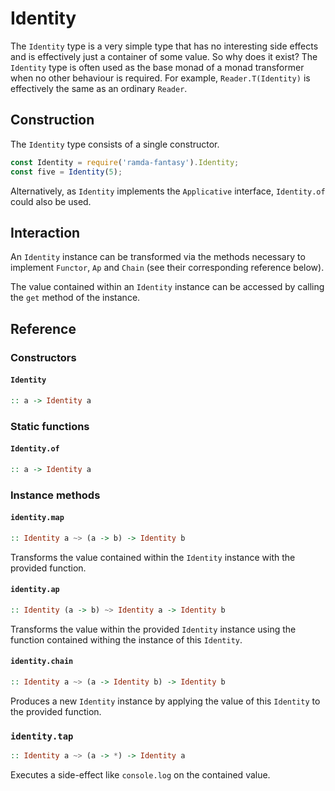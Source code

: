 # Identity

The `Identity` type is a very simple type that has no interesting side effects
and is effectively just a container of some value. So why does it exist? The
`Identity` type is often used as the base monad of a monad transformer when no
other behaviour is required. For example, `Reader.T(Identity)` is effectively
the same as an ordinary `Reader`.

## Construction

The `Identity` type consists of a single constructor.

```js
const Identity = require('ramda-fantasy').Identity;
const five = Identity(5);
```

Alternatively, as `Identity` implements the `Applicative` interface,
`Identity.of` could also be used.

## Interaction

An `Identity` instance can be transformed via the methods necessary to implement
`Functor`, `Ap` and `Chain` (see their corresponding reference below).

The value contained within an `Identity` instance can be accessed by calling the
`get` method of the instance.

## Reference

### Constructors

#### `Identity`
```hs
:: a -> Identity a
```

### Static functions

#### `Identity.of`
```hs
:: a -> Identity a
```

### Instance methods

#### `identity.map`
```hs
:: Identity a ~> (a -> b) -> Identity b
```
Transforms the value contained within the `Identity` instance with the provided
function.

#### `identity.ap`
```hs
:: Identity (a -> b) ~> Identity a -> Identity b
```
Transforms the value within the provided `Identity` instance using the function
contained withing the instance of this `Identity`.

#### `identity.chain`
```hs
:: Identity a ~> (a -> Identity b) -> Identity b
```
Produces a new `Identity` instance by applying the value of this `Identity` to
the provided function.

### `identity.tap`
```hs
:: Identity a ~> (a -> *) -> Identity a
```
Executes a side-effect like `console.log` on the contained value.

